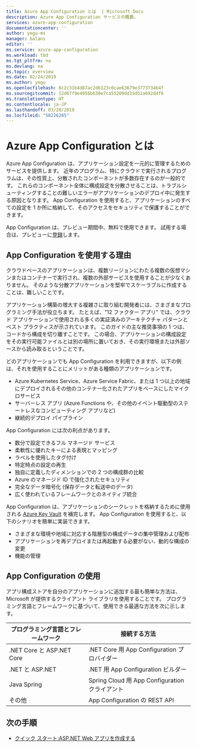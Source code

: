 ```yaml
---
title: Azure App Configuration とは  | Microsoft Docs
description: Azure App Configuration サービスの概要。
services: azure-app-configuration
documentationcenter: ''
author: yegu-ms
manager: balans
editor: ''
ms.service: azure-app-configuration
ms.workload: tbd
ms.tgt_pltfrm: na
ms.devlang: na
ms.topic: overview
ms.date: 02/24/2019
ms.author: yegu
ms.openlocfilehash: 8c2c31b4d87ac2db123c0cae63679e3773734b4f
ms.sourcegitcommit: 12d67f9e4956bb30e7ca55209dd15d51a692d4f6
ms.translationtype: HT
ms.contentlocale: ja-JP
ms.lasthandoff: 03/20/2019
ms.locfileid: "58226285"
---
```

# <a name="what-is-azure-app-configuration"></a>Azure App Configuration とは 

Azure App Configuration は、アプリケーション設定を一元的に管理するためのサービスを提供します。 近年のプログラム、特にクラウドで実行されるプログラムは、その性質上、分散されたコンポーネントが多数存在するのが一般的です。 これらのコンポーネント全体に構成設定を分散させることは、トラブルシューティングすることの難しいエラーがアプリケーションのデプロイ中に発生する原因となります。 App Configuration を使用すると、アプリケーションのすべての設定を 1 か所に格納して、そのアクセスをセキュリティで保護することができます。

App Configuration は、プレビュー期間中、無料で使用できます。 試用する場合は、プレビューに[登録](https://aka.ms/azconfig/register)します。

## <a name="why-use-app-configuration"></a>App Configuration を使用する理由

クラウドベースのアプリケーションは、複数リージョンにわたる複数の仮想マシンまたはコンテナーで実行され、複数の外部サービスを使用することが少なくありません。 そのような分散アプリケーションを堅牢でスケーラブルに作成することは、難しいことです。 

アプリケーション構築の増大する複雑さに取り組む開発者には、さまざまなプログラミング手法が役立ちます。 たとえば、"12 ファクター アプリ" では、クラウド アプリケーションで使用される多くの実証済みのアーキテクチャ パターンとベスト プラクティスが示されています。 このガイドの主な推奨事項の 1 つは、コードから構成を切り離すことです。 この場合、アプリケーションの構成設定をその実行可能ファイルとは別の場所に置いておき、その実行環境または外部ソースから読み取るということです。

どのアプリケーションでも App Configuration を利用できますが、以下の例は、それを使用することにメリットがある種類のアプリケーションです。

* Azure Kubernetes Service、Azure Service Fabric、または 1 つ以上の地域にデプロイされるその他のコンテナー化されたアプリをベースにしたマイクロサービス
* サーバーレス アプリ (Azure Functions や、その他のイベント駆動型のステートレスなコンピューティング アプリなど)
* 継続的デプロイ パイプライン

App Configuration には次の利点があります。

* 数分で設定できるフル マネージド サービス
* 柔軟性に優れたキーによる表現とマッピング
* ラベルを使用したタグ付け
* 特定時点の設定の再生
* 独自に定義したディメンションでの 2 つの構成群の比較
* Azure のマネージド ID で強化されたセキュリティ
* 完全なデータ暗号化 (保存データと転送中のデータ)
* 広く使われているフレームワークとのネイティブ統合

App Configuration は、アプリケーションのシークレットを格納するために使用される [Azure Key Vault](https://azure.microsoft.com/services/key-vault/) を補完します。 App Configuration を使用すると、以下のシナリオを簡単に実装できます。

* さまざまな環境や地域に対応する階層型の構成データの集中管理および配布
* アプリケーションを再デプロイまたは再起動する必要がない、動的な構成の変更
* 機能の管理

## <a name="use-app-configuration"></a>App Configuration の使用

アプリ構成ストアを自分のアプリケーションに追加する最も簡単な方法は、Microsoft が提供するクライアント ライブラリを使用することです。 プログラミング言語とフレームワークに基づいて、使用できる最適な方法を次に示します。

| プログラミング言語とフレームワーク | 接続する方法 |
|---|---|
| .NET Core と ASP.NET Core | .NET Core 用 App Configuration プロバイダー |
| .NET と ASP.NET | .NET 用 App Configuration ビルダー |
| Java Spring | Spring Cloud 用 App Configuration クライアント |
| その他 | App Configuration の REST API |

## <a name="next-steps"></a>次の手順

* [クイック スタート:ASP.NET Web アプリを作成する](quickstart-aspnet-core-app.md) 
